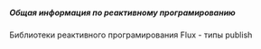 ##### Общая информация по реактивному програмированию

Библиотеки реактивного програмирования
Flux - типы publish
